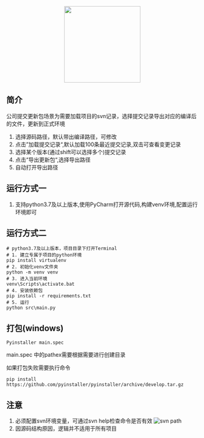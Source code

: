 <p align="center">
  <img width="200" src="http://knowledgebase-oss.oss-cn-beijing.aliyuncs.com/star/svn_tools.svg">
</p>


## 简介
公司提交更新包场景为需要加载项目的svn记录，选择提交记录导出对应的编译后的文件，更新到正式环境
1. 选择源码路径，默认带出编译路径，可修改
2. 点击”加载提交记录“,默认加载100条最近提交记录,双击可查看变更记录
3. 选择某个版本(通过shift可以选择多个)提交记录
4. 点击“导出更新包“,选择导出路径
5. 自动打开导出路径

## 运行方式一
1. 支持python3.7及以上版本,使用PyCharm打开源代码,构建venv环境,配置运行环境即可

## 运行方式二
```shell script
# python3.7及以上版本，项目目录下打开Terminal
# 1. 建立专属于项目的python环境
pip install virtualenv
# 2. 初始化venv文件夹
python -m venv venv
# 3. 进入当前环境
venv\Scripts\activate.bat
# 4. 安装依赖包
pip install -r requirements.txt
# 5. 运行
python src\main.py
```

## 打包(windows)
```shell script
Pyinstaller main.spec
```
main.spec 中的pathex需要根据需要进行创建目录

如果打包失败需要执行命令
```shell script
pip install https://github.com/pyinstaller/pyinstaller/archive/develop.tar.gz
```

## 注意
1. 必须配置svn环境变量，可通过svn help检查命令是否有效
![svn path](http://knowledgebase-oss.oss-cn-beijing.aliyuncs.com/star/svnpathsetting.png)
2. 因源码结构原因，逻辑并不适用于所有项目